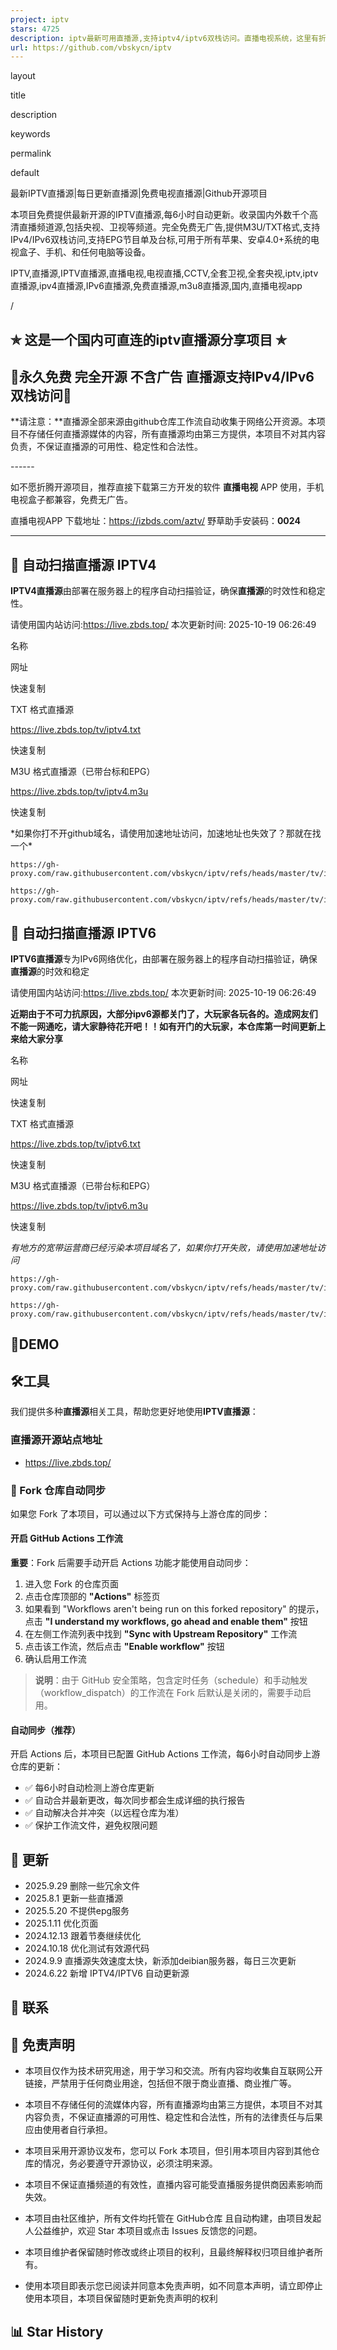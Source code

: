 ```yaml
---
project: iptv
stars: 4725
description: iptv最新可用直播源,支持iptv4/iptv6双栈访问。直播电视系统，这里有折腾好的，直接下载用吧。直播电视app电视手机全部兼容。
url: https://github.com/vbskycn/iptv
---
```


layout

title

description

keywords

permalink

default

最新IPTV直播源|每日更新直播源|免费电视直播源|Github开源项目

本项目免费提供最新开源的IPTV直播源,每6小时自动更新。收录国内外数千个高清直播频道源,包括央视、卫视等频道。完全免费无广告,提供M3U/TXT格式,支持IPv4/IPv6双栈访问,支持EPG节目单及台标,可用于所有苹果、安卓4.0+系统的电视盒子、手机、和任何电脑等设备。

IPTV,直播源,IPTV直播源,直播电视,电视直播,CCTV,全套卫视,全套央视,iptv,iptv直播源,ipv4直播源,IPv6直播源,免费直播源,m3u8直播源,国内,直播电视app

/

✯ 这是一个国内可直连的iptv直播源分享项目 ✯
-------------------------

🔄永久免费 完全开源 不含广告 直播源支持IPv4/IPv6双栈访问🔄
-------------------------------------

**请注意：**直播源全部来源由github仓库工作流自动收集于网络公开资源。本项目不存储任何直播源媒体的内容，所有直播源均由第三方提供，本项目不对其内容负责，不保证直播源的可用性、稳定性和合法性。

\------

如不愿折腾开源项目，推荐直接下载第三方开发的软件 **直播电视** APP 使用，手机电视盒子都兼容，免费无广告。

直播电视APP 下载地址：https://izbds.com/aztv/ 野草助手安装码：**0024**

* * *

📡 自动扫描直播源 IPTV4
----------------

**IPTV4直播源**由部署在服务器上的程序自动扫描验证，确保**直播源**的时效性和稳定性。

请使用国内站访问:https://live.zbds.top/ 本次更新时间: 2025-10-19 06:26:49

名称

网址

快速复制

TXT 格式直播源

https://live.zbds.top/tv/iptv4.txt

快速复制

M3U 格式直播源（已带台标和EPG）

https://live.zbds.top/tv/iptv4.m3u

快速复制

\*如果你打不开github域名，请使用加速地址访问，加速地址也失效了？那就在找一个\*

```
https://gh-proxy.com/raw.githubusercontent.com/vbskycn/iptv/refs/heads/master/tv/iptv4.txt
```

```
https://gh-proxy.com/raw.githubusercontent.com/vbskycn/iptv/refs/heads/master/tv/iptv4.m3u
```

📡 自动扫描直播源 IPTV6
----------------

**IPTV6直播源**专为IPv6网络优化，由部署在服务器上的程序自动扫描验证，确保**直播源**的时效和稳定

请使用国内站访问:https://live.zbds.top/ 本次更新时间: 2025-10-19 06:26:49

**近期由于不可力抗原因，大部分ipv6源都关门了，大玩家各玩各的。造成网友们不能一网通吃，请大家静待花开吧！！如有开门的大玩家，本仓库第一时间更新上来给大家分享**

名称

网址

快速复制

TXT 格式直播源

https://live.zbds.top/tv/iptv6.txt

快速复制

M3U 格式直播源（已带台标和EPG）

https://live.zbds.top/tv/iptv6.m3u

快速复制

_有地方的宽带运营商已经污染本项目域名了，如果你打开失败，请使用加速地址访问_

```
https://gh-proxy.com/raw.githubusercontent.com/vbskycn/iptv/refs/heads/master/tv/iptv6.txt
```

```
https://gh-proxy.com/raw.githubusercontent.com/vbskycn/iptv/refs/heads/master/tv/iptv6.m3u
```

💽DEMO
------

🛠️工具
-----

我们提供多种**直播源**相关工具，帮助您更好地使用**IPTV直播源**：

### 直播源开源站点地址

-   https://live.zbds.top/

### 🔄 Fork 仓库自动同步

如果您 Fork 了本项目，可以通过以下方式保持与上游仓库的同步：

#### 开启 GitHub Actions 工作流

**重要**：Fork 后需要手动开启 Actions 功能才能使用自动同步：

1.  进入您 Fork 的仓库页面
2.  点击仓库顶部的 **"Actions"** 标签页
3.  如果看到 "Workflows aren't being run on this forked repository" 的提示，点击 **"I understand my workflows, go ahead and enable them"** 按钮
4.  在左侧工作流列表中找到 **"Sync with Upstream Repository"** 工作流
5.  点击该工作流，然后点击 **"Enable workflow"** 按钮
6.  确认启用工作流

> **说明**：由于 GitHub 安全策略，包含定时任务（schedule）和手动触发（workflow\_dispatch）的工作流在 Fork 后默认是关闭的，需要手动启用。

#### 自动同步（推荐）

开启 Actions 后，本项目已配置 GitHub Actions 工作流，每6小时自动同步上游仓库的更新：

-   ✅ 每6小时自动检测上游仓库更新
-   ✅ 自动合并最新更改，每次同步都会生成详细的执行报告
-   ✅ 自动解决合并冲突（以远程仓库为准）
-   ✅ 保护工作流文件，避免权限问题

📅 更新
-----

-   2025.9.29 删除一些冗余文件
-   2025.8.1 更新一些直播源
-   2025.5.20 不提供epg服务
-   2025.1.11 优化页面
-   2024.12.13 跟着节奏继续优化
-   2024.10.18 优化测试有效源代码
-   2024.9.9 直播源失效速度太快，新添加deibian服务器，每日三次更新
-   2024.6.22 新增 IPTV4/IPTV6 自动更新源

💬 联系
-----

📝 免责声明
-------

-   本项目仅作为技术研究用途，用于学习和交流。所有内容均收集自互联网公开链接，严禁用于任何商业用途，包括但不限于商业直播、商业推广等。
    
-   本项目不存储任何的流媒体内容，所有直播源均由第三方提供，本项目不对其内容负责，不保证直播源的可用性、稳定性和合法性，所有的法律责任与后果应由使用者自行承担。
    
-   本项目采用开源协议发布，您可以 Fork 本项目，但引用本项目内容到其他仓库的情况，务必要遵守开源协议，必须注明来源。
    
-   本项目不保证直播频道的有效性，直播内容可能受直播服务提供商因素影响而失效。
    
-   本项目由社区维护，所有文件均托管在 GitHub仓库 且自动构建，由项目发起人公益维护，欢迎 Star 本项目或点击 Issues 反馈您的问题。
    
-   本项目维护者保留随时修改或终止项目的权利，且最终解释权归项目维护者所有。
    
-   使用本项目即表示您已阅读并同意本免责声明，如不同意本声明，请立即停止使用本项目，本项目保留随时更新免责声明的权利
    

📊 Star History
---------------
